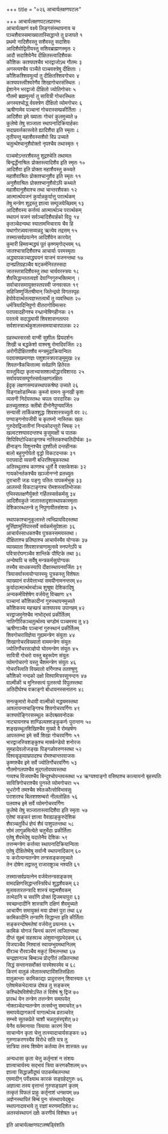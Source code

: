 +++
title = "०२६ आचार्यलक्षणपटलः"

+++
आचार्यलक्षणपटलप्रारम्भः  
आचार्यलक्षणं वक्ष्ये लिङ्गसंस्थापनाय च  
पञ्चशैवास्समाख्यातास्सिद्धान्ते तु प्रजापते १  
प्रथमो नादिशैवस्तु सशैवस्तु सदाशिवः  
आदिशैवोद्वितीयस्तु सशिवब्राह्मणस्मृतः २  
आदौ सदाशिवेनैव दीक्षितस्त्वादिशैवकः  
कौशिकः काश्यपश्चैव भारद्वाजोऽथ गौतमः ३  
अगस्त्यश्चैव पञ्चैते पञ्चवक्त्रेषु दीक्षिताः ।  
कौशिकश्शिवमूर्त्या तु दीक्षितश्शिवगोचरः ४  
काश्यपस्त्वीश्वरेणैव शिखागोचरसंस्थितः ।  
ईशानेन भरद्वाजो दीक्षितो ज्योतिगोचरः ५  
गौतमो ब्रह्ममूर्त्त्या तु सावित्री गोचरस्थितः  
अगस्यश्चोद्ध् र्ववक्त्रेण दीक्षितो व्योमगोचरः ६  
ऋषीणामेव पञ्चानां गोचरास्सम्प्रकीर्तिताः ।  
आदिशैवा इमे ख्याताः गोचरं कुलमुच्यते ७  
कुलेष्वे तेषु सञ्जाता स्थापनादिक्रियार्हकाः  
सदाप्रवर्त्तकास्त्वेते ह्यादिशैवा इति स्मृताः ८  
तृतीयन्तु महाशैवस्सशैवो विप्र उच्यते  
चतुर्त्थश्चानुशैवोक्तो नृपश्चैव तथास्मृतः ९

पञ्चमोऽन्तरशैवस्तु शूद्रश्चेति तथामतः  
बिन्द्वर्द्धेनाश्रितः प्रोक्तस्त्वादिशैव इति स्मृतः १०  
आदिशैवा इति प्रोक्ता महाशैवस्तु कथ्यते  
महाशैवाश्रितः प्रोक्तश्चानुशैव इति स्मृतः ११  
अनुशैवाश्रितः प्रोक्तश्चानुशैवोऽपि कथ्यते  
महाशैवानुशैवाश्च तथा चान्तरशैवकाः १२  
आत्मार्त्थयजनं कुर्यान्नकुर्यात्तु परार्त्थकम्  
तेषु मन्त्रेण शूद्रस्तु ज्ञात्वा सम्पूजयेच्छिवम् १३  
आदिशैवस्य कर्त्तव्यं आत्मार्त्थञ्च परार्त्थकम्  
स्थापनं यजनं सर्वञ्चादिशैवार्हको विदुः १४  
कृतञ्चेदन्यथा स्यातामभिचाराय चैव हि  
यथागोरन्न्यवत्सव्यन्नदु ऋत्येव तद्रसम् १५  
तस्मात्सर्वप्रयत्नेन आदिशैवेन कारयेत्  
कुमारी हिमवन्मद्ध्यं पूतं कृष्णमृगोद्भवम् १६  
जातश्चात्रादिशैवश्च आचार्याः परमस्मृताः  
अद्ध्यापकञ्चाद्ध्ययनं याजनं यजनन्तथा १७  
दानप्रतिग्रहञ्चैव षट्कर्मनिरतस्सदा  
जातस्तत्रादिशैवस्तु तथा चार्यवरस्त्रयः १८  
शैवसिद्धान्ततत्वज्ञो देवाग्निगुरुभक्तिमान् ।  
सर्वाचारसमायुक्तस्तपस्वी जनवत्सलः १९  
सहिजिष्णुर्जितश्रीमान् जितेन्द्र्यो विगतस्पृहः  
हेयोवेदार्त्थतत्वज्ञस्तत्वार्थे तु व्यवस्थितः २०  
धर्मत्रियादिनिपुणो वीतरागोविमत्सरः  
परापवादहीनश्च रन्ध्रान्वेषिणहीनकः २१  
परतत्वे सदाद्ध्यायी शिवशासनतत्परः  
सर्वशास्त्रार्त्थकुशलस्समयाचारपालकः २२

ग्रहस्थस्सरसो वाग्मी सुशीलः प्रियदर्शनः  
शिखी च बद्धकेशो वाश्मश्रु रोमादिवर्जितः २३  
अरोगीदीक्षितश्शैव मन्त्रमुद्राक्रियान्वितः  
पदवाक्यप्रमाणज्ञः पशुशास्त्रपराङ्मुमुखः २४  
शिवतन्त्रैकचित्तात्मा सर्वप्राणि हितेरतः  
वास्तुविद्या कृताभ्यासश्शल्योद्धारविशारदः २५  
सर्वावयवसम्पूर्णस्सर्वलक्षणलक्षितः  
ईदृक् लक्षणसम्पन्नस्थापकश्रेष्ठ उच्यते २६  
पिङ्गाक्षोडाम्भिकः कुब्जो वामनः कुनखी कृशः  
व्यसनी निर्दयस्तब्धः चपलः पारदारिकः २७  
व्रतच्युतश्शठः क्लीबो दीनोनैपुण्यवर्जितः  
सन्यासी तार्किकश्शुद्धः शिवशास्त्रच्युतो वरः २८  
पण्याङ्गनोपजीवी च कृतघ्नो नास्तिकः खलः  
गुरुदेवद्विजातीनां निन्दकोदन्तुरो भिषक् २९  
खल्वटश्श्यावदन्तश्च कुसुमाक्षी च पातकः  
शिपिविष्टोधिकाङ्गश्च नास्तिकश्चातिदीर्घकः ३०  
हीनाङ्गः विशुनश्चैव दुश्शीलो दन्तहीनकः  
बालो बहुगुणोपेतो वृद्धो विकटदन्तकः ३१  
परापवादो व्यसनी बधिरश्विबुकस्तथा  
अतिस्थूलश्च काणश्च धूर्तो वै रक्तकेशकः ३२  
गायकोनर्तकश्चैव खञ्जोनग्नो व्रतच्युतः  
दुराचारी जडः पङ्गुः पतितः पापकर्मभुक् ३३  
आलस्यो विकटाङ्गश्च रोमशस्त्वतिभोजकः  
एभिस्सलक्षणैर्युक्तो गर्हितस्सर्वकर्मसु ३४  
आदिशैवकुले जातास्तादृशास्थापकास्मृताः  
देशिकारब्धतन्त्रे तु निपुणावीतसंशयाः ३५

स्थापकाश्चानुकूलास्ते त्वभिप्रायविदस्तथा  
मूर्त्तिज्ञामूर्त्तिपास्सर्वे सर्वकर्मसुपेशलाः ३६  
आचार्यस्साधकश्चैव पुत्रकस्समयस्तथा।  
दीक्षिताश्च प्रतिष्ठाश्च आचार्यस्यैव योग्यकः ३७  
व्याख्याता शिवशास्त्राणामुत्सवे स्नपनेऽपि च  
पवित्रारोपणञ्चैव शान्तिके पौष्टिके तथा ३८  
अन्येष्वपि च सर्वेषु मन्त्रकर्मसुयोग्यकः  
तस्यैव साधकस्यापि दीक्षास्थापनवर्जितः ३९  
त्रियासर्वास्त्वयोग्यास्स्युः पुत्रकस्तु विशेषतः  
व्याख्यानं वर्जयेत्ताभ्यां समयीनामनन्तरम् ४०  
कुर्यादात्मार्त्थमर्चाञ्च शुश्रूषा देशिकादिषु  
अन्यकर्मविशेषेण वर्जयेत्तु विचक्षणः ४१  
पञ्चानां कौशिकादीनां गुरुस्थापनमुच्यते  
कौशिकस्य महच्छत्रं काश्यपस्य उपानहम् ४२  
भरद्वाजमुनेश्चैव नाभोद्भवं प्रकीर्तितम्  
नातिगीरिकञ्चतुर्त्थस्य चण्डोमं पञ्चमस्य तु ४३  
ऋषीणाञ्चैव पञ्चानां गुरुस्थानं प्रकीर्तितम्  
शिवगोचराविज्ञेया गुह्यमन्त्रेण संयुताः ४४  
शिखागोचरविख्यातो वाममन्त्रेण संयुतः  
ज्योतिर्गोचरसञ्ज्ञेयो घोरमन्त्रेण संयुतः ४५  
सावित्री गोचरो यस्तु बहुरूपेण संयुतः  
व्योमगोचरगो यस्तु चैशमन्त्रेण संयुतः ४६  
गोचरस्त्विति विख्यातो वर्गिणश्च ततश्श्रुणु  
कौशिको नन्दको दक्षो विश्वामित्रस्सुनन्दनः ४७  
वाल्मीकी च मुनिस्सत्यं पुलस्त्यो विपुलस्तथा  
अतिदीर्घश्च वक्राङ्गो बोधायनस्सनातनः ४८

सनत्कुमारो मेधावी वाल्मीको मद्ध्यमस्तथा  
आश्लायनश्चाङ्गिश्च शिवगोचरवर्गिणः ४९  
काश्यपोङ्गिरसस्थूलः कर्दपश्च्यवनोदकः  
नाट्यायनश्च शाण्डिल्यश्शङ्कुकर्णः पुरान्तनः ५०  
शङ्खस्थूलशिखिश्चैव मुख्यो वै रोमहर्षणः  
आपस्तम्भा इमे सर्वे शिखा गोचरवर्गिणः ५१  
भारद्वाजस्त्रिशङ्कुश्च मार्क्कण्डेयो शनोरजः  
सुमहादेवलोजङ्खः पिङ्गळोवरुणस्तथा ५२  
विश्वसृड्व्याघ्रपादश्च रोमश्चान्तरवाजसः  
कृष्णश्चैव इमे सर्वे ज्योतिर्गोचरवर्गिणः ५३  
गौतमोगलपश्चैव मुद्गलोवयवस्तथा  
गव्यश्च विजयश्चैव बिन्दुश्चोपन्तवस्तथा ५४
ऋग्यश्वाङ्गो वसिष्ठश्च कात्यायनो बृहस्पतिः  
सावित्रिगोचराश्चैव पुनस्ते व्योमगोचराः ५५  
भूधरोगौ तमश्चैव श्वेतःकौत्सोविभावसुः  
पराशरश्च बिलशश्शम्बरो नीललोहितः ५६  
पलवश्च इमे सर्वे व्योमगोचरवर्गिणः  
कुलेष्वे तेषु सञ्जातास्त्वादिशैवा इति स्मृताः ५७  
एतेषां सङ्करं ज्ञात्वा वैवाह्यङ्कुरुदेशिक  
शैवञ्चतुर्विधं ज्ञेयं शैवं पाशुपतन्तथा ५८  
सोमं लागुळमित्येते चतुर्भेदाः प्रकीर्तिताः  
एतेषु शैवभेदेषु यदातेनैव देशिकः ५९  
तत्तन्मन्त्रेण कर्त्तव्या स्थापनादिक्रियान्विताः  
एतेषु दीक्षितेष्वेषु सर्वान्वै स्थापनादिकान् ६०  
यः करोत्यन्यतन्त्रेण तन्त्रसङ्करमुच्यते  
तेन दोषेण तद्वास्तु राजाराष्ट्रञ्च नश्यति ६१

तस्मात्सर्वप्रयत्नेन वर्जयेत्तन्त्रसङ्करम्  
वामदक्षिणसिद्धान्तस्त्रिविधं शुद्धशैवकम् ६२  
मूलावतारतन्त्रादि शास्त्रं यद्वामशैवकम्  
तत्भेदानि च सर्वाणि प्रोक्तं द्विजमयापुरा ६३  
स्वच्छन्दादीनि शास्त्राणि दक्षिणं शैवमुच्यते  
आचार्येण समायुक्तं मया प्रोक्तं पुरा तथा ६४  
कामिकादीनि तन्त्राणि सिद्धान्ता इति कीर्तिताः  
सङ्करन्दोषमतेषां वर्जयेत्तु प्रयत्नतः ६५  
कामिकं योगजं चिन्त्यं कारणं त्वजितन्तथा  
दीप्तं सूक्ष्मं सहस्रञ्च अंशुमान्सुप्रभेदकम् ६६  
विजयञ्चैव निश्वासं स्वायम्भुवमथानिलम्  
वीरञ्च रौरवञ्चैव मकुटं विमलन्तथा ६७  
चन्द्रज्ञानञ्च बिम्बञ्च प्रोद्गीतं लळितन्तथा  
सिद्धं सन्तानसर्वोक्तं पारमेश्वरमेव च ६८  
किरणं वातुळं त्वेतास्त्वष्टाविंशतिसंहिताः  
वातुळान्ताः कामिकाद्याः प्रादुरासन् शिवास्यतः ६९  
एतेषामेकभेदत्वान्न दोषन्न तु सङ्करम्  
कश्चिदेषविशेषोऽस्ति तं विशेषं श्रु द्विज ७०  
प्रारब्धं येन तन्त्रेण तत्तन्त्रेण समापयेत्  
नोक्तञ्चेदन्यतन्त्रेण तत्सर्वन्तु समाचरेत् ७१  
समापयेद्यागकार्यं यागार्त्थञ्च व्रतञ्चरेत्  
सम्भवे सूतकप्रेते चाशौ चन्नतुसंस्पृशेत् ७२  
येनैव वर्तमानायाः त्रियायाः कारणं विना  
साचान्येन कृता चेत्तु तत्स्यादाचार्यसङ्करः ७३  
गुरुणाकरणस्यैव विरोधे सति यत्र तु  
सात्रिया तस्य शिष्येण कर्तव्या तेन शास्त्रतः ७४

अन्यधासा कृता चेत्तु कर्तृनाशं न संशयः  
ज्ञात्वाचार्यस्य सद्भावं त्रिया करणकौशलम् ७५  
ज्ञात्वा सिद्धान्नवैदूष्यं पाठकर्मबलन्तथा  
एवमादीन् परीक्ष्याथ कारकं सङ्ग्रहेद्गुरुः ७६  
अज्ञात्वा तस्य वृत्तान्तं गुरुसङ्ग्रहणं कृतम्  
तत्कृतं विफलं प्राहुः कर्तृनाशं धनक्षयम् ७७  
अज्ञेनस्थापितं बिम्बं पुनः संस्थापयेद्बुधः  
स्थापनादावभावे तु राज्ञां मरणमादिशेत ७८  
अतस्संस्थापनं दक्षैः करणीयं विशेषतः ७९

इति आचार्यलक्षणपटलष्षड्विंशतिः

  
